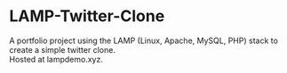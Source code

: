 # LAMP-Twitter-Clone
A portfolio project using the LAMP (Linux, Apache, MySQL, PHP) stack to create a simple twitter clone.  
Hosted at lampdemo.xyz. 
